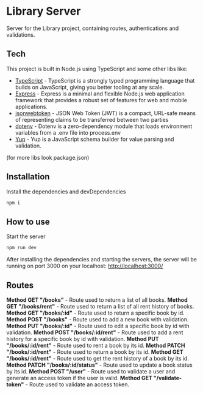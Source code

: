 # Library Server

Server for the Library project, containing routes, authentications and validations.

## Tech

This project is built in Node.js using TypeScript and some other libs like:

- [TypeScript](https://www.typescriptlang.org/) - TypeScript is a strongly typed programming language that builds on JavaScript, giving you better tooling at any scale.
- [Express](https://expressjs.com/) - Express is a minimal and flexible Node.js web application framework that provides a robust set of features for web and mobile applications.
- [jsonwebtoken](https://www.npmjs.com/package/jsonwebtoken) - JSON Web Token (JWT) is a compact, URL-safe means of representing claims to be transferred between two parties
- [dotenv](https://www.npmjs.com/package/dotenv) - Dotenv is a zero-dependency module that loads environment variables from a .env file into process.env
- [Yup](https://www.npmjs.com/package/yup) - Yup is a JavaScript schema builder for value parsing and validation.

 (for more libs look package.json)

## Installation

Install the dependencies and devDependencies

```sh
npm i
```


## How to use

Start the server

```sh
npm run dev
```

After installing the dependencies and starting the servers, the server will be running on port 3000 on your localhost: [http://localhost:3000/](http://localhost:3000/)

## Routes

**Method GET "/books"** - Route used to return a list of all books.
**Method GET "/books/rent"** - Route used to return a list of all rent history of books.
**Method GET "/books/:id"** - Route used to return a specific book by id.
**Method POST "/books"** - Route used to add a new book with validation.
**Method PUT "/books/:id"** - Route used to edit a specific book by id with validation.
**Method POST "/books/:id/rent"** - Route used to add a rent history for a specific book by id with validation.
**Method PUT "/books/:id/rent"** - Route used to rent a book by its id.
**Method PATCH "/books/:id/rent"** - Route used to return a book by its id.
**Method GET "/books/:id/rent"** - Route used to get the rent history of a book by its id.
**Method PATCH "/books/:id/status"** - Route used to update a book status by its id.
**Method POST "/user"** - Route used to validate a user and generate an access token if the user is valid.
**Method GET "/validate-token"** - Route used to validate an access token.